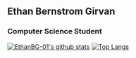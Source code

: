 ## Ethan Bernstrom Girvan
### Computer Science Student

[![EthanBG-01's github stats](https://github-readme-stats.vercel.app/api?username=EthanBG-01)](https://github.com/EthanBG-01/github-readme-stats)
[![Top Langs](https://github-readme-stats.vercel.app/api/top-langs/?username=EthanBG-01)](https://github.com/EthanBG-01/github-readme-stats)
<!--
**EthanBG-01/EthanBG-01** is a ✨ _special_ ✨ repository because its `README.md` (this file) appears on your GitHub profile.

Here are some ideas to get you started:

- 🔭 I’m currently working on ...
- 🌱 I’m currently learning ...
- 👯 I’m looking to collaborate on ...
- 🤔 I’m looking for help with ...
- 💬 Ask me about ...
- 📫 How to reach me: ...
- 😄 Pronouns: ...
- ⚡ Fun fact: ...
-->
